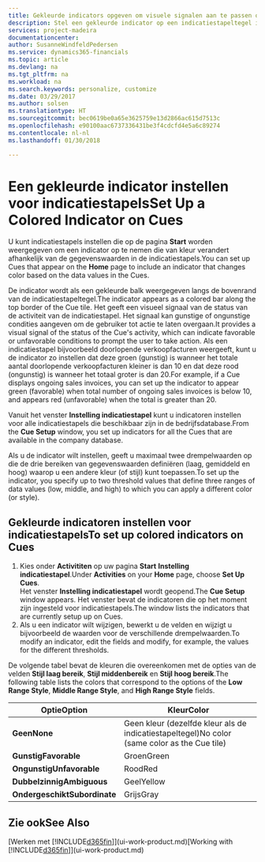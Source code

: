 ```yaml
---
title: Gekleurde indicators opgeven om visuele signalen aan te passen over de activiteit van een indicatiestapel | Microsoft Docs
description: Stel een gekleurde indicator op een indicatiestapeltegel in om een aangepast visueel signaal van de activiteit van de indicatiestapel te bieden.
services: project-madeira
documentationcenter: 
author: SusanneWindfeldPedersen
ms.service: dynamics365-financials
ms.topic: article
ms.devlang: na
ms.tgt_pltfrm: na
ms.workload: na
ms.search.keywords: personalize, customize
ms.date: 03/29/2017
ms.author: solsen
ms.translationtype: HT
ms.sourcegitcommit: bec0619be0a65e3625759e13d2866ac615d7513c
ms.openlocfilehash: e90100aac6737336431be3f4cdcfd4e5a6c89274
ms.contentlocale: nl-nl
ms.lasthandoff: 01/30/2018

---
```

# <a name="set-up-a-colored-indicator-on-cues"></a><span data-ttu-id="c5774-103">Een gekleurde indicator instellen voor indicatiestapels</span><span class="sxs-lookup"><span data-stu-id="c5774-103">Set Up a Colored Indicator on Cues</span></span>
<span data-ttu-id="c5774-104">U kunt indicatiestapels instellen die op de pagina **Start** worden weergegeven om een indicator op te nemen die van kleur verandert afhankelijk van de gegevenswaarden in de indicatiestapels.</span><span class="sxs-lookup"><span data-stu-id="c5774-104">You can set up Cues that appear on the **Home** page to include an indicator that changes color based on the data values in the Cues.</span></span>

<span data-ttu-id="c5774-105">De indicator wordt als een gekleurde balk weergegeven langs de bovenrand van de indicatiestapeltegel.</span><span class="sxs-lookup"><span data-stu-id="c5774-105">The indicator appears as a colored bar along the top border of the Cue tile.</span></span> <span data-ttu-id="c5774-106">Het geeft een visueel signaal van de status van de activiteit van de indicatiestapel. Het signaal kan gunstige of ongunstige condities aangeven om de gebruiker tot actie te laten overgaan.</span><span class="sxs-lookup"><span data-stu-id="c5774-106">It provides a visual signal of the status of the Cue's activity, which can indicate favorable or unfavorable conditions to prompt the user to take action.</span></span> <span data-ttu-id="c5774-107">Als een indicatiestapel bijvoorbeeld doorlopende verkoopfacturen weergeeft, kunt u de indicator zo instellen dat deze groen (gunstig) is wanneer het totale aantal doorlopende verkoopfacturen kleiner is dan 10 en dat deze rood (ongunstig) is wanneer het totaal groter is dan 20.</span><span class="sxs-lookup"><span data-stu-id="c5774-107">For example, if a Cue displays ongoing sales invoices, you can set up the indicator to appear green (favorable) when total number of ongoing sales invoices is below 10, and appears red (unfavorable) when the total is greater than 20.</span></span>

<span data-ttu-id="c5774-108">Vanuit het venster **Instelling indicatiestapel** kunt u indicatoren instellen voor alle indicatiestapels die beschikbaar zijn in de bedrijfsdatabase.</span><span class="sxs-lookup"><span data-stu-id="c5774-108">From the **Cue Setup** window, you set up indicators for all the Cues that are available in the company database.</span></span>

<span data-ttu-id="c5774-109">Als u de indicator wilt instellen, geeft u maximaal twee drempelwaarden op die de drie bereiken van gegevenswaarden definiëren (laag, gemiddeld en hoog) waarop u een andere kleur (of stijl) kunt toepassen.</span><span class="sxs-lookup"><span data-stu-id="c5774-109">To set up the indicator, you specify up to two threshold values that define three ranges of data values (low, middle, and high) to which you can apply a different color (or style).</span></span>

## <a name="to-set-up-colored-indicators-on-cues"></a><span data-ttu-id="c5774-110">Gekleurde indicatoren instellen voor indicatiestapels</span><span class="sxs-lookup"><span data-stu-id="c5774-110">To set up colored indicators on Cues</span></span>
1. <span data-ttu-id="c5774-111">Kies onder **Activititen** op uw pagina **Start** **Instelling indicatiestapel**.</span><span class="sxs-lookup"><span data-stu-id="c5774-111">Under **Activities** on your **Home** page, choose **Set Up Cues**.</span></span>  
   <span data-ttu-id="c5774-112">Het venster **Instelling indicatiestapel** wordt geopend.</span><span class="sxs-lookup"><span data-stu-id="c5774-112">The **Cue Setup** window appears.</span></span> <span data-ttu-id="c5774-113">Het venster bevat de indicatoren die op het moment zijn ingesteld voor indicatiestapels.</span><span class="sxs-lookup"><span data-stu-id="c5774-113">The window lists the indicators that are currently setup up on Cues.</span></span>
2. <span data-ttu-id="c5774-114">Als u een indicator wilt wijzigen, bewerkt u de velden en wijzigt u bijvoorbeeld de waarden voor de verschillende drempelwaarden.</span><span class="sxs-lookup"><span data-stu-id="c5774-114">To modify an indicator, edit the fields and modify, for example, the values for the different thresholds.</span></span>  

<span data-ttu-id="c5774-115">De volgende tabel bevat de kleuren die overeenkomen met de opties van de velden **Stijl laag bereik**, **Stijl middenbereik** en **Stijl hoog bereik**.</span><span class="sxs-lookup"><span data-stu-id="c5774-115">The following table lists the colors that correspond to the options of the **Low Range Style**, **Middle Range Style**, and **High Range Style** fields.</span></span>

| <span data-ttu-id="c5774-116">Optie</span><span class="sxs-lookup"><span data-stu-id="c5774-116">Option</span></span> | <span data-ttu-id="c5774-117">Kleur</span><span class="sxs-lookup"><span data-stu-id="c5774-117">Color</span></span> |
| --- | --- |
| <span data-ttu-id="c5774-118">**Geen**</span><span class="sxs-lookup"><span data-stu-id="c5774-118">**None**</span></span> |<span data-ttu-id="c5774-119">Geen kleur (dezelfde kleur als de indicatiestapeltegel)</span><span class="sxs-lookup"><span data-stu-id="c5774-119">No color (same color as the Cue tile)</span></span>|
| <span data-ttu-id="c5774-120">**Gunstig**</span><span class="sxs-lookup"><span data-stu-id="c5774-120">**Favorable**</span></span> |<span data-ttu-id="c5774-121">Groen</span><span class="sxs-lookup"><span data-stu-id="c5774-121">Green</span></span> |
| <span data-ttu-id="c5774-122">**Ongunstig**</span><span class="sxs-lookup"><span data-stu-id="c5774-122">**Unfavorable**</span></span> |<span data-ttu-id="c5774-123">Rood</span><span class="sxs-lookup"><span data-stu-id="c5774-123">Red</span></span> |
| <span data-ttu-id="c5774-124">**Dubbelzinnig**</span><span class="sxs-lookup"><span data-stu-id="c5774-124">**Ambiguous**</span></span> |<span data-ttu-id="c5774-125">Geel</span><span class="sxs-lookup"><span data-stu-id="c5774-125">Yellow</span></span> |
| <span data-ttu-id="c5774-126">**Ondergeschikt**</span><span class="sxs-lookup"><span data-stu-id="c5774-126">**Subordinate**</span></span> |<span data-ttu-id="c5774-127">Grijs</span><span class="sxs-lookup"><span data-stu-id="c5774-127">Gray</span></span> |

## <a name="see-also"></a><span data-ttu-id="c5774-128">Zie ook</span><span class="sxs-lookup"><span data-stu-id="c5774-128">See Also</span></span>
<span data-ttu-id="c5774-129">[Werken met [!INCLUDE[d365fin](includes/d365fin_md.md)]](ui-work-product.md)</span><span class="sxs-lookup"><span data-stu-id="c5774-129">[Working with [!INCLUDE[d365fin](includes/d365fin_md.md)]](ui-work-product.md)</span></span>


